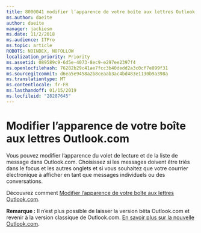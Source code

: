 ```yaml
---
title: 8000041 modifier l’apparence de votre boîte aux lettres Outlook.com
ms.author: daeite
author: daeite
manager: jackiesm
ms.date: 11/2/2018
ms.audience: ITPro
ms.topic: article
ROBOTS: NOINDEX, NOFOLLOW
localization_priority: Priority
ms.assetid: 089589c9-6d5e-4073-8ec9-e297ee2397f4
ms.openlocfilehash: 76282b29c41ae7fcc3b40dedd2a3c0cf7e899f31
ms.sourcegitcommit: d6ea5e9458a2b8ceaab3ac4bd483e1130b9a398a
ms.translationtype: MT
ms.contentlocale: fr-FR
ms.lasthandoff: 01/15/2019
ms.locfileid: "28287645"
---
```

# <a name="change-the-look-of-your-outlookcom-mailbox"></a>Modifier l’apparence de votre boîte aux lettres Outlook.com

Vous pouvez modifier l’apparence du volet de lecture et de la liste de message dans Outlook.com. Choisissez si les messages doivent être triés dans le focus et les autres onglets et si vous souhaitez que votre courrier électronique à afficher en tant que messages individuels ou des conversations.
  
Découvrez comment [Modifier l’apparence de votre boîte aux lettres Outlook.com](https://go.microsoft.com/fwlink/p/?linkid=2001401&amp;clcid=0x409).
  
 **Remarque :** Il n’est plus possible de laisser la version bêta Outlook.com et revenir à la version classique de Outlook.com. [En savoir plus sur la nouvelle Outlook.com](https://go.microsoft.com/fwlink/p/?linkid=874356).
  

